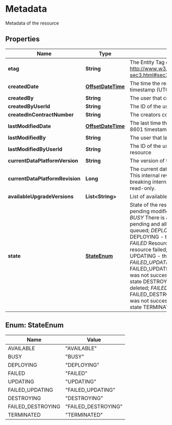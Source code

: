 

# Metadata

Metadata of the resource
## Properties

| Name | Type | Description | Notes |
| ------------ | ------------- | ------------- | ------------- |
| **etag** | **String** | The Entity Tag of the resource as defined in http://www.w3.org/Protocols/rfc2616/rfc2616-sec3.html#sec3.11 |  [optional] |
| **createdDate** | [**OffsetDateTime**](OffsetDateTime.md) | The time the resource was created, ISO 8601 timestamp (UTC). |  [optional] |
| **createdBy** | **String** | The user that created the resource |  [optional] |
| **createdByUserId** | **String** | The ID of the user that created the resource |  [optional] |
| **createdInContractNumber** | **String** | The creators contractNumber |  [optional] |
| **lastModifiedDate** | [**OffsetDateTime**](OffsetDateTime.md) | The last time the resource was modified, ISO 8601 timestamp (UTC). |  [optional] |
| **lastModifiedBy** | **String** | The user that last modified the resource |  [optional] |
| **lastModifiedByUserId** | **String** | The ID of the user that last modified the resource |  [optional] |
| **currentDataPlatformVersion** | **String** | The version of the data platform.  |  [optional] |
| **currentDataPlatformRevision** | **Long** | The current data platform revision of a resource. This internal revision is used to roll out non-breaking internal changes. This attribute is read-only.  |  [optional] |
| **availableUpgradeVersions** | **List&lt;String&gt;** | List of available upgrades for this cluster |  [optional] |
| **state** | [**StateEnum**](#StateEnum) | State of the resource. *AVAILABLE* There are no pending modification requests for this item; *BUSY* There is at least one modification request pending and all following requests will be queued; *DEPLOYING* Resource state DEPLOYING - the resource is being created; *FAILED* Resource state FAILED - creation of the resource failed; *UPDATING* Resource state UPDATING - the resource is being updated; *FAILED_UPDATING* Resource state FAILED_UPDATING - an update to the resource was not successful; *DESTROYING* Resource state DESTROYING - the resource is being deleted; *FAILED_DESTROYING* Resource state FAILED_DESTROYING - deletion of the resource was not successful; *TERMINATED* Resource state TERMINATED - the resource was deleted.  |  [optional] |



## Enum: StateEnum

| Name | Value |
| ---- | -----
| AVAILABLE | &quot;AVAILABLE&quot; |
| BUSY | &quot;BUSY&quot; |
| DEPLOYING | &quot;DEPLOYING&quot; |
| FAILED | &quot;FAILED&quot; |
| UPDATING | &quot;UPDATING&quot; |
| FAILED_UPDATING | &quot;FAILED_UPDATING&quot; |
| DESTROYING | &quot;DESTROYING&quot; |
| FAILED_DESTROYING | &quot;FAILED_DESTROYING&quot; |
| TERMINATED | &quot;TERMINATED&quot; |


